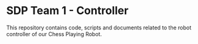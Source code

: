 # SDP Team 1 - Controller
This repository contains code, scripts and documents related to the robot controller of our Chess Playing Robot.
